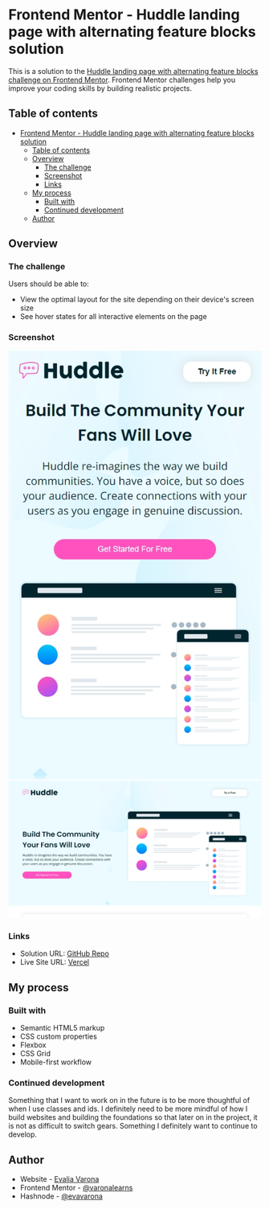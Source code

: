 # Frontend Mentor - Huddle landing page with alternating feature blocks solution

This is a solution to the [Huddle landing page with alternating feature blocks challenge on Frontend Mentor](https://www.frontendmentor.io/challenges/huddle-landing-page-with-alternating-feature-blocks-5ca5f5981e82137ec91a5100). Frontend Mentor challenges help you improve your coding skills by building realistic projects. 

## Table of contents

- [Frontend Mentor - Huddle landing page with alternating feature blocks solution](#frontend-mentor---huddle-landing-page-with-alternating-feature-blocks-solution)
  - [Table of contents](#table-of-contents)
  - [Overview](#overview)
    - [The challenge](#the-challenge)
    - [Screenshot](#screenshot)
    - [Links](#links)
  - [My process](#my-process)
    - [Built with](#built-with)
    - [Continued development](#continued-development)
  - [Author](#author)

## Overview

### The challenge

Users should be able to:

- View the optimal layout for the site depending on their device's screen size
- See hover states for all interactive elements on the page

### Screenshot

![Mobile Screenshot](screenshots/ss-mobile.png)
![Desktop Screenshot](screenshots/ss-desktop.png)

### Links

- Solution URL: [GitHub Repo](https://github.com/varonalearns/Huddle-landing-page-with-alternating-feature-blocks)
- Live Site URL: [Vercel](https://huddle-landing-page-with-alternating-feature-blocks-tau.vercel.app/)

## My process

### Built with

- Semantic HTML5 markup
- CSS custom properties
- Flexbox
- CSS Grid
- Mobile-first workflow

### Continued development

Something that I want to work on in the future is to be more thoughtful of when I use classes and ids. I definitely need to be more mindful of how I build websites and building the foundations so that later on in the project, it is not as difficult to switch gears. Something I definitely want to continue to develop.

## Author

- Website - [Evalia Varona](https://www.evaliavarona.com)
- Frontend Mentor - [@varonalearns](https://www.frontendmentor.io/profile/varonalearns)
- Hashnode - [@evavarona](https://evaliavarona.hashnode.dev/)
